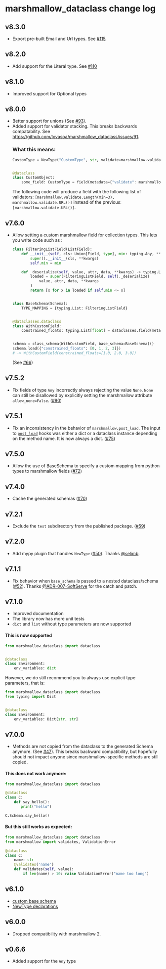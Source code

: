 # marshmallow\_dataclass change log

## v8.3.0

 - Export pre-built Email and Url types. See [#115](https://github.com/lovasoa/marshmallow_dataclass/pull/115)

## v8.2.0

 - Add support for the Literal type. See [#110](https://github.com/lovasoa/marshmallow_dataclass/pull/110)

## v8.1.0

 - Improved support for Optional types

## v8.0.0
 - Better support for unions (See [#93](https://github.com/lovasoa/marshmallow_dataclass/pull/93)).
 - Added support for validator stacking. This breaks backwards compatability. See https://github.com/lovasoa/marshmallow_dataclass/issues/91.
    ### What this means:
    ```python
    CustomType = NewType("CustomType", str, validate=marshmallow.validate.Length(min=3))


    @dataclass
    class CustomObject:
        some_field: CustomType = field(metadata={"validate": marshmallow.validate.URL()})
    ```
    The following code will produce a field with the following list of validators: `[marshmallow.validate.Length(min=3), marshmallow.validate.URL()]` instead of the previous: `[marshmallow.validate.URL()]`.

## v7.6.0
 - Allow setting a custom marshmallow field for collection types. This lets you write code such as :
    ```python
    class FilteringListField(ListField):
        def __init__(self, cls: Union[Field, type], min: typing.Any, **kwargs):
            super().__init__(cls, **kwargs)
            self.min = min

        def _deserialize(self, value, attr, data, **kwargs) -> typing.List[typing.Any]:
            loaded = super(FilteringListField, self)._deserialize(
                value, attr, data, **kwargs
            )
            return [x for x in loaded if self.min <= x]


    class BaseSchema(Schema):
        TYPE_MAPPING = {typing.List: FilteringListField}


    @dataclasses.dataclass
    class WithCustomField:
        constrained_floats: typing.List[float] = dataclasses.field(metadata={"min": 1})


    schema = class_schema(WithCustomField, base_schema=BaseSchema)()
    schema.load({"constrained_floats": [0, 1, 2, 3]})
    # -> WithCustomField(constrained_floats=[1.0, 2.0, 3.0])
    ```
    (See [#66](https://github.com/lovasoa/marshmallow_dataclass/issues/66))

## v7.5.2
 - Fix fields of type `Any` incorrectly always rejecting the value `None`.
   `None` can still be disallowed by explicitly setting the marshmallow attribute `allow_none=False`.
   ([#80](https://github.com/lovasoa/marshmallow_dataclass/issues/80))

## v7.5.1
 - Fix an inconsistency in the behavior of `marshmallow.post_load`.
   The input to [`post_load`](https://marshmallow.readthedocs.io/en/stable/extending.html)
   hooks was either a dict or a dataclass instance depending on the method name.
   It is now always a dict.
   ([#75](https://github.com/lovasoa/marshmallow_dataclass/issues/75))

## v7.5.0
 - Allow the use of BaseSchema to specify a custom mapping from python types to marshmallow fields
   ([#72](https://github.com/lovasoa/marshmallow_dataclass/pull/72))

## v7.4.0
 - Cache the generated schemas
   ([#70](https://github.com/lovasoa/marshmallow_dataclass/pull/70))

## v7.2.1
 - Exclude the `test` subdirectory from the published package.
   ([#59](https://github.com/lovasoa/marshmallow_dataclass/pull/59))

## v7.2.0
 - Add mypy plugin that handles `NewType`
   ([#50](https://github.com/lovasoa/marshmallow_dataclass/issues/50)).
   Thanks [@selimb](https://github.com/selimb).

## v7.1.1
 - Fix behavior when `base_schema` is passed to a nested dataclass/schema
   ([#52](https://github.com/lovasoa/marshmallow_dataclass/issues/52)).
   Thanks [@ADR-007-SoftServe](https://github.com/ADR-007-SoftServe)
   for the catch and patch.

## v7.1.0
 - Improved documentation
 - The library now has more unit tests
 - `dict` and `list` without type parameters are now supported

#### This is now supported
```python
from marshmallow_dataclass import dataclass


@dataclass
class Environment:
    env_variables: dict
```

However, we do still recommend you
to always use explicit type parameters, that is:

```python
from marshmallow_dataclass import dataclass
from typing import Dict


@dataclass
class Environment:
    env_variables: Dict[str, str]
```

## v7.0.0
 - Methods are not copied from the dataclass to the generated Schema anymore. (See [#47](https://github.com/lovasoa/marshmallow_dataclass/issues/47)).
   This breaks backward compatibility, but hopefully should not impact anyone since marshmallow-specific methods are still copied.
#### This does not work anymore:
```py
from marshmallow_dataclass import dataclass

@dataclass
class C:
    def say_hello():
       print("hello")

C.Schema.say_hello()
```

#### But this still works as expected:
```py
from marshmallow_dataclass import dataclass
from marshmallow import validates, ValidationError

@dataclass
class C:
    name: str
    @validates('name')
    def validates(self, value):
        if len(name) > 10: raise ValidationError("name too long")
```

## v6.1.0
 - [custom base schema](https://github.com/lovasoa/marshmallow_dataclass#customizing-the-base-schema)
 - [NewType declarations](https://github.com/lovasoa/marshmallow_dataclass#custom-newtype-declarations)
 
## v6.0.0
 - Dropped compatibility with marshmallow 2.

## v0.6.6
 - Added support for the `Any` type
